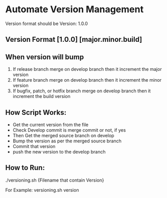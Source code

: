 # Automate Version Management

Version format should be Version: 1.0.0

Version Format [1.0.0] [major.minor.build]
--------------------------------------------------

When version will bump
-------------------------------------------------
1. If release branch merge on develop branch then it increment the major version
2. If feature branch merge on develop branch then it increment the minor version
3. If bugfix, patch, or hotfix branch merge on develop branch then it increment the build version


How Script Works:
----------------------------------------------------
* Get the current version from the file
* Check Develop commit is merge commit or not, if yes
* Then Get the merged source branch on develop 
* Bump the version as per the merged source branch
* Commit that version 
* push the new version to the develop branch

How to Run:
----------------------------------------------------

./versioning.sh {Filename that contain Version}

For Example:
versioning.sh version
